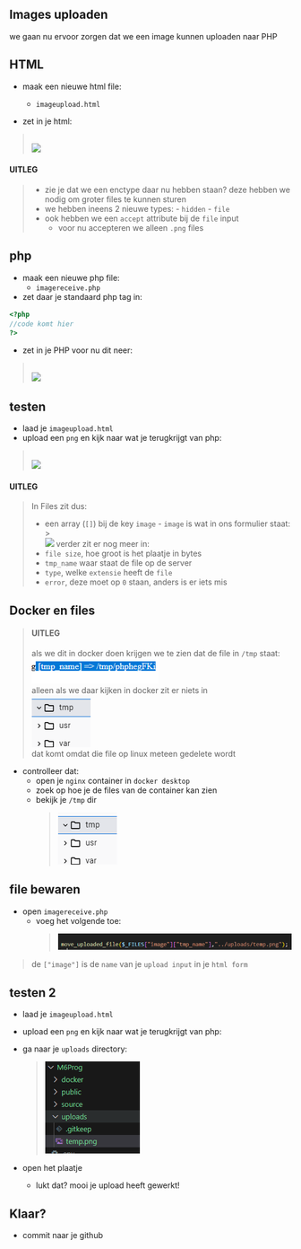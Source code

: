 ## Images uploaden

we gaan nu ervoor zorgen dat we een image kunnen uploaden naar PHP

## HTML

- maak een nieuwe html file:
    - `imageupload.html`

- zet in je html:
> </br>![](img/uploadform.PNG)

#### UITLEG
> - zie je dat we een enctype daar nu hebben staan? deze hebben we nodig om groter files te kunnen sturen
> - we hebben ineens 2 nieuwe types:
>        - `hidden`
>        - `file`
> - ook hebben we een `accept` attribute bij de `file` input
>   - voor nu accepteren we alleen `.png` files


## php


- maak een nieuwe php file:
    - `imagereceive.php`
- zet daar je standaard php tag in:
```php
<?php
//code komt hier
?>
```

- zet in je PHP voor nu dit neer:
> </br>![](img/files.PNG)

## testen

- laad je `imageupload.html`
- upload een `png` en kijk naar wat je terugkrijgt van php:
> </br>![](img/result.PNG)


#### UITLEG
> In Files zit dus:
> - een array (`[]`) bij de key `image`
>       - `image` is wat in ons formulier staat:
        > </br>![](img/image.PNG)
> verder zit er nog meer in:
> - `file size`, hoe groot is het plaatje in bytes
> - `tmp_name` waar staat de file op de server
> - `type`, welke `extensie` heeft de `file`
> - `error`, deze moet op `0` staan, anders is er iets mis

## Docker en files

> #### UITLEG
> als we dit in docker doen krijgen we te zien dat de file in `/tmp` staat:  
> ![](img/temp.PNG)  
> alleen als we daar kijken in docker zit er niets in   
> ![](img/tmpleeg.PNG)  
> dat komt omdat die file op linux meteen gedelete wordt

- controlleer dat:
    - open je `nginx` container in `docker desktop`
    - zoek op hoe je de files van de container kan zien
    - bekijk je `/tmp` dir
        > ![](img/tmpleeg.PNG)

## file bewaren

- open `imagereceive.php`
    - voeg het volgende toe:
        > ![](img/savefile.PNG)
> de `["image"]` is de `name` van je `upload input` in je `html form`


## testen 2

- laad je `imageupload.html`
- upload een `png` en kijk naar wat je terugkrijgt van php:

- ga naar je `uploads` directory:
    > ![](img/uploads.PNG)

- open het plaatje
    - lukt dat? mooi je upload heeft gewerkt!
    
 ## Klaar?
- commit naar je github
